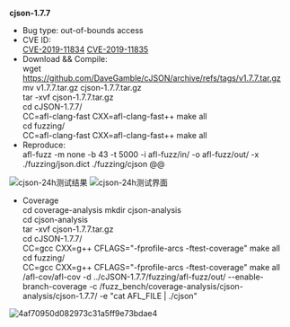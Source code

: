 **cjson-1.7.7**
* Bug type: 
out-of-bounds access
* CVE ID:     
[CVE-2019-11834](https://cve.mitre.org/cgi-bin/cvename.cgi?name=CVE-2019-11834) 
[CVE-2019-11835](https://cve.mitre.org/cgi-bin/cvename.cgi?name=CVE-2019-11834)
* Download && Compile:    
wget https://github.com/DaveGamble/cJSON/archive/refs/tags/v1.7.7.tar.gz    
mv v1.7.7.tar.gz cjson-1.7.7.tar.gz    
tar -xvf cjson-1.7.7.tar.gz      
cd cJSON-1.7.7/    
CC=afl-clang-fast CXX=afl-clang-fast++ make all                 
cd fuzzing/    
CC=afl-clang-fast CXX=afl-clang-fast++ make all              
* Reproduce:     
afl-fuzz -m none -b 43 -t 5000 -i afl-fuzz/in/ -o afl-fuzz/out/ -x ./fuzzing/json.dict ./fuzzing/cjson @@  

![cjson-24h测试结果](https://user-images.githubusercontent.com/76025773/221084487-5448411c-8211-4790-a618-7359af043de5.png)
![cjson-24h测试界面](https://user-images.githubusercontent.com/76025773/221084498-f9fe8e4a-7b7f-4205-bd7f-4286ec18e4f4.png)

* Coverage      
cd coverage-analysis
mkdir cjson-analysis          
cd cjson-analysis       
tar -xvf cjson-1.7.7.tar.gz           
cd cJSON-1.7.7/       
CC=gcc CXX=g++ CFLAGS="-fprofile-arcs -ftest-coverage" make all         
cd fuzzing/           
CC=gcc CXX=g++ CFLAGS="-fprofile-arcs -ftest-coverage" make all
/afl-cov/afl-cov -d ../cJSON-1.7.7/fuzzing/afl-fuzz/out/ --enable-branch-coverage -c /fuzz_bench/coverage-analysis/cjson-analysis/cjson-1.7.7/ -e "cat AFL_FILE | ./cjson"          

![4af70950d082973c31a5ff9e73bdae4](https://user-images.githubusercontent.com/76025773/221084060-3030a9d5-ed8e-4f60-a82b-b0ff79ebafba.png)
